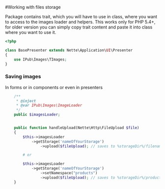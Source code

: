 #Working with files storage

Package contains trait, which you will have to use in class, where you want to access to the images loader and helpers. This works only for PHP 5.4+, for older version you can simply copy trait content and paste it into class where you want to use it.

```php
<?php

class BasePresenter extends Nette\Application\UI\Presenter
{
	use IPub\Images\TImages;
}
```

### Saving images

In forms or in components or even in presenters

```php
	/**
	 * @inject
	 * @var IPub\Images\ImageLoader
	 */
	public $imagesLoader;


	public function handleUpload(Nette\Http\FileUpload $file)
	{
		$this->imagesLoader
			->getStorage('nameOfYourStorage')
				->upload($fileUpload); // saves to %storageDir%/filename.jpg

		# or

		$this->imagesLoader
			->getStorage('nameOfYourStorage')
				->setNamespace("products")
				->upload($fileUpload); // saves to %storageDir%/products/filename.jpg
	}
```